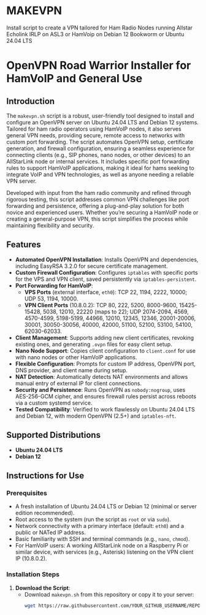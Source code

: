 # MAKEVPN
Install script to create a VPN tailored for Ham Radio Nodes running  Allstar Echolink IRLP on ASL3 or HamVoip on Debian 12 Bookworm or Ubuntu 24.04 LTS 


# OpenVPN Road Warrior Installer for HamVoIP and General Use

## Introduction
The `makevpn.sh` script is a robust, user-friendly tool designed to install and configure an OpenVPN server on Ubuntu 24.04 LTS and Debian 12 systems. Tailored for ham radio operators using HamVoIP nodes, it also serves general VPN needs, providing secure, remote access to networks with custom port forwarding. The script automates OpenVPN setup, certificate generation, and firewall configuration, ensuring a seamless experience for connecting clients (e.g., SIP phones, nano nodes, or other devices) to an AllStarLink node or internal services. It includes specific port forwarding rules to support HamVoIP applications, making it ideal for hams seeking to integrate VoIP and VPN technologies, as well as anyone needing a reliable VPN server.

Developed with input from the ham radio community and refined through rigorous testing, this script addresses common VPN challenges like port forwarding and persistence, offering a plug-and-play solution for both novice and experienced users. Whether you’re securing a HamVoIP node or creating a general-purpose VPN, this script simplifies the process while maintaining flexibility and security.

## Features
- **Automated OpenVPN Installation**: Installs OpenVPN and dependencies, including EasyRSA 3.2.0 for secure certificate management.
- **Custom Firewall Configuration**: Configures `iptables` with specific ports for the VPS and VPN client, saved persistently via `iptables-persistent`.
- **Port Forwarding for HamVoIP**:
  - **VPS Ports** (external interface, `eth0`): TCP 22, 1194, 2222, 10000; UDP 53, 1194, 10000.
  - **VPN Client Ports** (10.8.0.2): TCP 80, 222, 5200, 8000-9600, 15425-15428, 5038, 12010, 22220 (maps to 22); UDP 2074-2094, 4569, 4570-4599, 5198-5199, 44966, 12010, 12345, 12346, 20001-20006, 30001, 30050-30056, 40000, 42000, 51100, 52100, 53100, 54100, 62030-62033.
- **Client Management**: Supports adding new client certificates, revoking existing ones, and generating `.ovpn` files for easy client setup.
- **Nano Node Support**: Copies client configuration to `client.conf` for use with nano nodes or other HamVoIP applications.
- **Flexible Configuration**: Prompts for custom IP address, OpenVPN port, DNS provider, and client name during setup.
- **NAT Detection**: Automatically detects NAT environments and allows manual entry of external IP for client connections.
- **Security and Persistence**: Runs OpenVPN as `nobody:nogroup`, uses AES-256-GCM cipher, and ensures firewall rules persist across reboots via a custom systemd service.
- **Tested Compatibility**: Verified to work flawlessly on Ubuntu 24.04 LTS and Debian 12, with modern OpenVPN (2.5+) and `iptables-nft`.

## Supported Distributions
- **Ubuntu 24.04 LTS**
- **Debian 12**

## Instructions for Use

### Prerequisites
- A fresh installation of Ubuntu 24.04 LTS or Debian 12 (minimal or server edition recommended).
- Root access to the system (run the script as `root` or via `sudo`).
- Network connectivity with a primary interface (default: `eth0`) and a public or NATed IP address.
- Basic familiarity with SSH and terminal commands (e.g., `nano`, `chmod`).
- For HamVoIP users: A working AllStarLink node on a Raspberry Pi or similar device, with services (e.g., Asterisk) listening on the VPN client IP (10.8.0.2).

### Installation Steps
1. **Download the Script**:
   - Download `makevpn.sh` from this repository or copy it to your server:
     ```bash
     wget https://raw.githubusercontent.com/YOUR_GITHUB_USERNAME/REPO_NAME/main/makevpn.sh
